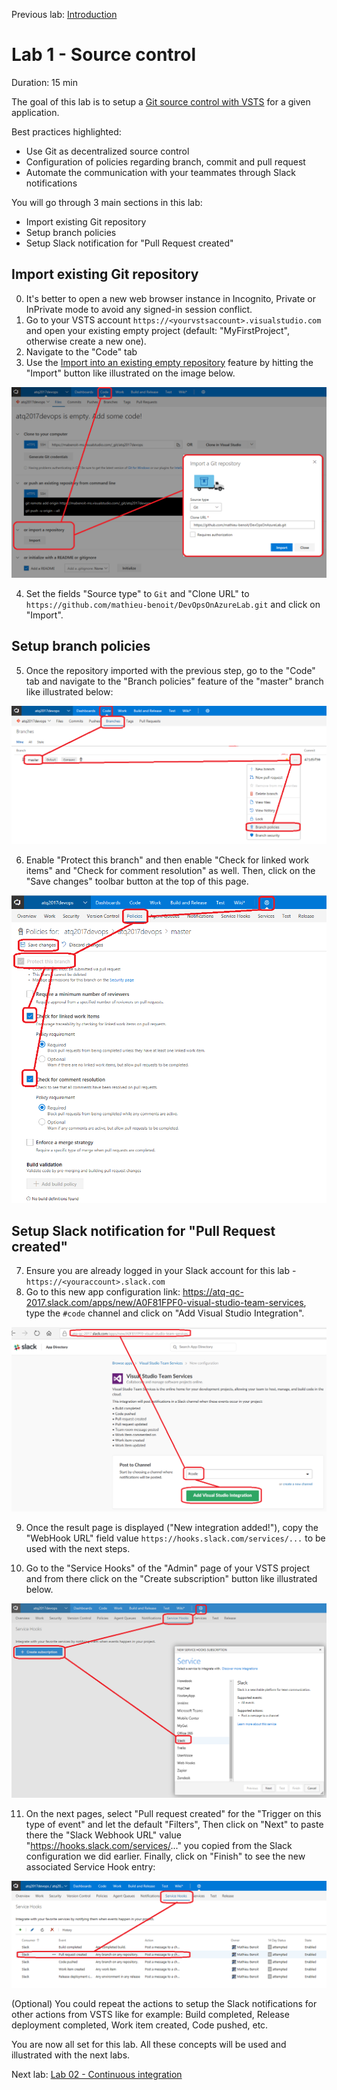 Previous lab: [Introduction](../Introduction/README.md)

# Lab 1 - Source control

Duration: 15 min

The goal of this lab is to setup a [Git source control with VSTS](https://docs.microsoft.com/en-us/vsts/git/overview) for a given application. 

Best practices highlighted:

- Use Git as decentralized source control
- Configuration of policies regarding branch, commit and pull request
- Automate the communication with your teammates through Slack notifications

You will go through 3 main sections in this lab:

- Import existing Git repository
- Setup branch policies
- Setup Slack notification for "Pull Request created"

## Import existing Git repository

0. It's better to open a new web browser instance in Incognito, Private or InPrivate mode to avoid any signed-in session conflict.
1. Go to your VSTS account `https://<yourvstsaccount>.visualstudio.com` and open your existing empty project (default: "MyFirstProject", otherwise create a new one).
2. Navigate to the "Code" tab
3. Use the [Import into an existing empty repository](https://docs.microsoft.com/en-us/vsts/git/import-git-repository#import-into-an-existing-empty-repo) feature by hitting the "Import" button like illustrated on the image below.

![VSTSCode - Import GitHub Repository](./imgs/VSTSCode-ImportGitHubRepository.PNG)

4. Set the fields "Source type" to `Git` and "Clone URL" to `https://github.com/mathieu-benoit/DevOpsOnAzureLab.git` and click on "Import".

## Setup branch policies

5. Once the repository imported with the previous step, go to the "Code" tab and navigate to the "Branch policies" feature of the "master" branch like illustrated below:

![VSTSCode - Go To Branch Policies](./imgs/VSTSCode-GoTo-BranchPolicies.PNG)

6. Enable "Protect this branch" and then enable "Check for linked work items" and "Check for comment resolution" as well. Then, click on the "Save changes" toolbar button at the top of this page.

![VSTSCode - Setup Branch Policies](./imgs/VSTSCode-Setup-BranchPolicies.PNG)

## Setup Slack notification for "Pull Request created"

7. Ensure you are already logged in your Slack account for this lab - `https://<youraccount>.slack.com`
8. Go to this new app configuration link: https://atq-qc-2017.slack.com/apps/new/A0F81FPF0-visual-studio-team-services, type the `#code` channel and click on "Add Visual Studio Integration".

![Slack - Add Visual Studio Integration - Code Pushed](./imgs/Slack-AddVisualStudioIntegration-CodePushed.PNG)

9. Once the result page is displayed ("New integration added!"),  copy the "WebHook URL" field value `https://hooks.slack.com/services/...` to be used with the next steps. 

10. Go to the "Service Hooks" of the "Admin" page of your VSTS project and from there click on the "Create subscription" button like illustrated below.

![ServiceHooks - Notification To Slack - Setup](./imgs/ServiceHooks-NotificationToSlack-Setup.PNG)

11. On the next pages, select "Pull request created" for the "Trigger on this type of event" and let the default "Filters", Then click on "Next" to paste there the "Slack Webhook URL" value "https://hooks.slack.com/services/..." you copied from the Slack configuration we did earlier. Finally, click on "Finish" to see the new associated Service Hook entry:

![ServiceHooks - Pull Request Created Notification To Slack - Added](./imgs/ServiceHooks-PullRequestCreatedNotificationToSlack-Added.PNG)

(Optional) You could repeat the actions to setup the Slack notifications for other actions from VSTS like for example: Build completed, Release deployment completed, Work item created, Code pushed, etc.

You are now all set for this lab. All these concepts will be used and illustrated with the next labs.

Next lab: [Lab 02 - Continuous integration](../Lab%202%20-%20Continuous%20integration/README.md)